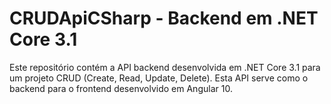 # CRUDApiCSharp - Backend em .NET Core 3.1

Este repositório contém a API backend desenvolvida em .NET Core 3.1 para um projeto CRUD (Create, Read, Update, Delete). Esta API serve como o backend para o frontend desenvolvido em Angular 10. 
